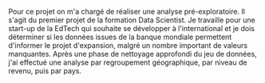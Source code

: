 Pour ce projet on m'a chargé de réaliser une analyse pré-exploratoire. Il s'agit du premier projet de la formation Data Scientist. Je travaille pour une start-up de la EdTech qui souhaite se développer à l'international et je dois déterminer si les données issues de la banque mondiale permettent d'informer le projet d'expansion, malgré un nombre important de valeurs manquantes. Après une phase de nettoyage approfondi du jeu de données, j'ai effectué une analyse par regroupement géographique, par niveau de revenu, puis par pays.
